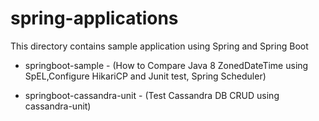 # spring-applications

This directory contains sample application using Spring and Spring Boot

- springboot-sample - (How to Compare Java 8 ZonedDateTime using SpEL,Configure HikariCP and Junit test, Spring Scheduler)

- springboot-cassandra-unit - (Test Cassandra DB CRUD using cassandra-unit)